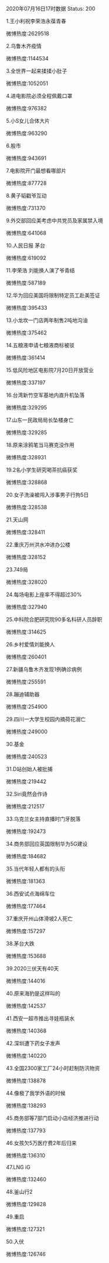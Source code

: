 2020年07月16日17时数据
Status: 200

1.王小利祝李荣浩永葆青春

微博热度:2629518

2.乌鲁木齐疫情

微博热度:1144534

3.全世界一起来揉揉小肚子

微博热度:1052051

4.进电影院必须全程佩戴口罩

微博热度:976382

5.小S女儿合体大片

微博热度:963290

6.股市

微博热度:943691

7.电影院开门最想看哪部片

微博热度:877728

8.黄子韬戳爷互动

微博热度:731370

9.外交部回应美考虑中共党员及家属禁入境

微博热度:641068

10.人民日报 茅台

微博热度:619092

11.李荣浩 刘能换人演了爷青结

微博热度:587189

12.华为回应美国将限制特定员工赴美签证

微博热度:395433

13.小龙坎一门店两年制售2吨地沟油

微博热度:375462

14.五粮液申请七粮液商标被驳

微博热度:361414

15.低风险地区电影院7月20日开放营业

微博热度:337197

16.台湾新竹空军基地内直升机坠落

微博热度:329295

17.山东一民政局局长坠楼身亡

微博热度:329285

18.原来涂鸦笔当马赛克没作用

微博热度:328931

19.2名小学生研究喝茶抗癌获奖

微博热度:328868

20.女子洗澡被闯入涉事男子行拘5日

微博热度:328538

21.天山网

微博热度:328411

22.重庆万州洪水冲进办公楼

微博热度:328152

23.749局

微博热度:328020

24.每场电影上座率不得超过30%

微博热度:327940

25.中科院合肥研究院90多名科研人员辞职

微博热度:314625

26.乡村爱情刘能换人

微博热度:260401

27.新疆乌鲁木齐发现1例确诊病例

微博热度:255591

28.蹦迪辅助器

微博热度:254900

29.四川一大学生校园内摘荷花溺亡

微博热度:249000

30.基金

微博热度:240523

31.D站创始人被批捕

微博热度:219442

32.Siri竟然会作诗

微博热度:212517

33.乌克兰女主持直播时门牙脱落

微博热度:192473

34.商务部回应英国限制华为5G建设

微博热度:184682

35.当代年轻人都有的头衔

微博热度:181363

36.西安试点海绵车位

微博热度:177464

37.重庆开州山体滑坡2人死亡

微博热度:157297

38.茅台大跌

微博热度:153688

39.2020三伏天有40天

微博热度:144016

40.原来海豹是这样叫的

微博热度:142537

41.西安一超市推出寻娃瓶装水

微博热度:140368

42.深圳遭下药女子发声

微博热度:140220

43.全国2300家工厂24小时赶制防汛物资

微博热度:138878

44.像极了我学外语的时候

微博热度:138293

45.商务部等7部门启动小店经济推进行动

微博热度:137793

46.女孩欠5万医疗费2年后归来

微博热度:136310

47.LNG iG

微博热度:132460

48.釜山行2

微博热度:129828

49.重启

微博热度:127321

50.入伏

微博热度:126746

